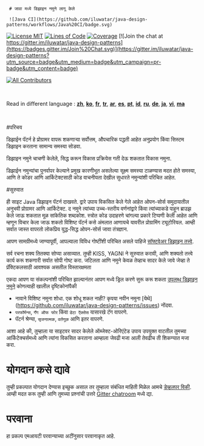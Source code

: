 <!-- the line below needs to be an empty line C: (its because kramdown isnt
     that smart and dearly wants an empty line before a heading to be able to
     display it as such, e.g. website) -->

     # जावा मध्ये डिझाइन नमुने लागू केले
     
     ![Java CI](https://github.com/iluwatar/java-design-patterns/workflows/Java%20CI/badge.svg)

[![License MIT](https://img.shields.io/badge/license-MIT-blue.svg)](https://raw.githubusercontent.com/iluwatar/java-design-patterns/master/LICENSE.md)
[![Lines of Code](https://sonarcloud.io/api/project_badges/measure?project=iluwatar_java-design-patterns&metric=ncloc)](https://sonarcloud.io/dashboard?id=iluwatar_java-design-patterns)
[![Coverage](https://sonarcloud.io/api/project_badges/measure?project=iluwatar_java-design-patterns&metric=coverage)](https://sonarcloud.io/dashboard?id=iluwatar_java-design-patterns)
[![Join the chat at https://gitter.im/iluwatar/java-design-patterns](https://badges.gitter.im/Join%20Chat.svg)](https://gitter.im/iluwatar/java-design-patterns?utm_source=badge&utm_medium=badge&utm_campaign=pr-badge&utm_content=badge)
<!-- ALL-CONTRIBUTORS-BADGE:START - Do not remove or modify this section -->
[![All Contributors](https://img.shields.io/badge/all_contributors-214-orange.svg?style=flat-square)](#contributors-)
<!-- ALL-CONTRIBUTORS-BADGE:END -->

<br/>

Read in different language : [**zh**](localization/zh/README.md), [**ko**](localization/ko/README.md), [**fr**](localization/fr/README.md), [**tr**](localization/tr/README.md), [**ar**](localization/ar/README.md), [**es**](localization/es/README.md), [**pt**](localization/pt/README.md), [**id**](localization/id/README.md), [**ru**](localization/ru/README.md), [**de**](localization/de/README.md), [**ja**](localization/ja/README.md), [**vi**](localization/vi/README.md), [**ma**](localization/ma/README.md)

<br/>

#परिचय

डिझाईन पॅटर्न हे प्रोग्रामर वापरू शकणार्‍या सर्वोत्तम, औपचारिक पद्धती आहेत
अनुप्रयोग किंवा सिस्टम डिझाइन करताना सामान्य समस्या सोडवा.

डिझाइन नमुने चाचणी केलेले, सिद्ध करून विकास प्रक्रियेस गती देऊ शकतात
विकास नमुना.

डिझाईन नमुन्यांचा पुनर्वापर केल्याने प्रमुख कारणीभूत असलेल्या सूक्ष्म समस्या टाळण्यास मदत होते
समस्या, आणि ते कोडर आणि आर्किटेक्टसाठी कोड वाचनीयता देखील सुधारते
नमुन्यांशी परिचित आहेत.

#सुरुवात

ही साइट Java डिझाइन पॅटर्न दाखवते. द्वारे उपाय विकसित केले गेले आहेत
ओपन-सोर्स समुदायातील अनुभवी प्रोग्रामर आणि आर्किटेक्ट. द
नमुने त्यांच्या उच्च-स्तरीय वर्णनांद्वारे किंवा त्यांच्याकडे पाहून ब्राउझ केले जाऊ शकतात
मूळ सांकेतिक शब्दकोश. स्त्रोत कोड उदाहरणे चांगल्या प्रकारे टिप्पणी केली आहेत आणि म्हणून विचार केला जाऊ शकतो
विशिष्ट पॅटर्न कसे अंमलात आणायचे यावरील प्रोग्रामिंग ट्यूटोरियल. आम्ही सर्वात जास्त वापरतो
लोकप्रिय युद्ध-सिद्ध ओपन-सोर्स जावा तंत्रज्ञान.

आपण सामग्रीमध्ये जाण्यापूर्वी, आपल्याला विविध गोष्टींशी परिचित असले पाहिजे [सॉफ्टवेअर डिझाइन तत्त्वे](https://java-design-patterns.com/principles/).

सर्व रचना शक्य तितक्या सोप्या असाव्यात. तुम्ही KISS, YAGNI ने सुरुवात करावी,
आणि शक्यतो तत्त्वे कार्य करू शकणारी सर्वात सोपी गोष्ट करा. जटिलता आणि
नमुने केवळ तेव्हाच सादर केले जावे जेव्हा ते प्रॅक्टिकलसाठी आवश्यक असतील
विस्तारक्षमता

एकदा आपण या संकल्पनांशी परिचित झाल्यानंतर आपण मध्ये ड्रिल करणे सुरू करू शकता
[उपलब्ध डिझाइन नमुने](https://java-design-patterns.com/patterns/) कोणत्याही
खालील दृष्टिकोनांपैकी

- नावाने विशिष्ट नमुना शोधा. एक शोधू शकत नाही? कृपया नवीन नमुना [येथे] (https://github.com/iluwatar/java-design-patterns/issues) नोंदवा.
- `परफॉर्मन्स`, `गँग ऑफ फोर` किंवा `डेटा ऍक्सेस` यासारखे टॅग वापरणे.
- पॅटर्न श्रेण्या, `सृजनात्मक`, `वर्तणूक` आणि इतर वापरणे.

आशा आहे की, तुम्हाला या साइटवर सादर केलेले ऑब्जेक्ट-ओरिएंटेड उपाय उपयुक्त वाटतील
तुमच्या आर्किटेक्चर्समध्ये आणि त्यांना विकसित करताना आम्हाला जेवढी मजा आली तेवढीच ती शिकण्यात मजा करा.

# योगदान कसे द्यावे

तुम्ही प्रकल्पात योगदान देण्यास इच्छुक असाल तर तुम्हाला संबंधित माहिती मिळेल
आमचे [डेव्हलपर विकी](https://github.com/iluwatar/java-design-patterns/wiki). आम्ही मदत करू
तुम्ही आणि तुमच्या प्रश्नांची उत्तरे [Gitter chatroom](https://gitter.im/iluwatar/java-design-patterns) मध्ये द्या.

# परवाना

हा प्रकल्प एमआयटी परवान्याच्या अटींनुसार परवानाकृत आहे.

